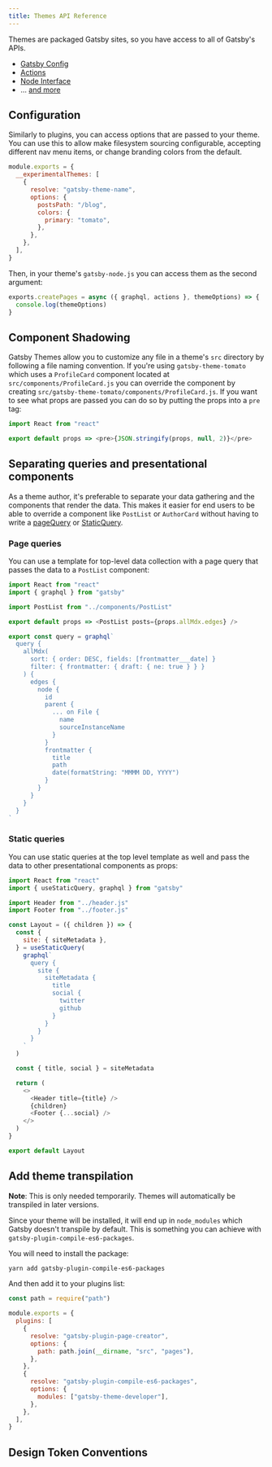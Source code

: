 ```yaml
---
title: Themes API Reference
---
```


Themes are packaged Gatsby sites, so you have access to all of Gatsby's APIs.

- [Gatsby Config](https://www.gatsbyjs.org/docs/gatsby-config/)
- [Actions](https://www.gatsbyjs.org/docs/actions/)
- [Node Interface](https://www.gatsbyjs.org/docs/node-interface/)
- ... [and more](https://www.gatsbyjs.org/docs/api-specification/)

## Configuration

Similarly to plugins, you can access options that are passed to your theme.
You can use this to allow make filesystem sourcing configurable, accepting different nav menu items, or change branding colors from the default.

```js:title=gatsby-config.js
module.exports = {
  __experimentalThemes: [
    {
      resolve: "gatsby-theme-name",
      options: {
        postsPath: "/blog",
        colors: {
          primary: "tomato",
        },
      },
    },
  ],
}
```

Then, in your theme's `gatsby-node.js` you can access them as the second argument:

```js:title=gatsby-node.js
exports.createPages = async ({ graphql, actions }, themeOptions) => {
  console.log(themeOptions)
}
```

## Component Shadowing

Gatsby Themes allow you to customize any file in a theme's `src` directory by following a file naming convention.
If you're using `gatsby-theme-tomato` which uses a `ProfileCard` component located at `src/components/ProfileCard.js` you can override the component by creating `src/gatsby-theme-tomato/components/ProfileCard.js`. If you want to see what props are passed you can do so by putting the props into a `pre` tag:

```js:title=src/gatsby-theme-tomato/components/ProfileCard.js
import React from "react"

export default props => <pre>{JSON.stringify(props, null, 2)}</pre>
```

## Separating queries and presentational components

As a theme author, it's preferable to separate your data gathering and the components that render the data. This makes it easier for end users to be able to override a component like `PostList` or `AuthorCard` without having to write a [pageQuery](/docs/page-query) or [StaticQuery](/docs/static-query).

### Page queries

You can use a template for top-level data collection with a page query that passes the data to a `PostList` component:

```js:src/templates/post-list.js
import React from "react"
import { graphql } from "gatsby"

import PostList from "../components/PostList"

export default props => <PostList posts={props.allMdx.edges} />

export const query = graphql`
  query {
    allMdx(
      sort: { order: DESC, fields: [frontmatter___date] }
      filter: { frontmatter: { draft: { ne: true } } }
    ) {
      edges {
        node {
          id
          parent {
            ... on File {
              name
              sourceInstanceName
            }
          }
          frontmatter {
            title
            path
            date(formatString: "MMMM DD, YYYY")
          }
        }
      }
    }
  }
`
```

### Static queries

You can use static queries at the top level template as well and pass the data to other presentational components as props:

```js:src/components/layout.js
import React from "react"
import { useStaticQuery, graphql } from "gatsby"

import Header from "../header.js"
import Footer from "../footer.js"

const Layout = ({ children }) => {
  const {
    site: { siteMetadata },
  } = useStaticQuery(
    graphql`
      query {
        site {
          siteMetadata {
            title
            social {
              twitter
              github
            }
          }
        }
      }
    `
  )

  const { title, social } = siteMetadata

  return (
    <>
      <Header title={title} />
      {children}
      <Footer {...social} />
    </>
  )
}

export default Layout
```

## Add theme transpilation

**Note**: This is only needed temporarily. Themes will automatically be transpiled in later versions.

Since your theme will be installed, it will end up in `node_modules` which Gatsby doesn't transpile by default.
This is something you can achieve with `gatsby-plugin-compile-es6-packages`.

You will need to install the package:

```sh
yarn add gatsby-plugin-compile-es6-packages
```

And then add it to your plugins list:

```js:title=gatsby-config.js
const path = require("path")

module.exports = {
  plugins: [
    {
      resolve: "gatsby-plugin-page-creator",
      options: {
        path: path.join(__dirname, "src", "pages"),
      },
    },
    {
      resolve: "gatsby-plugin-compile-es6-packages",
      options: {
        modules: ["gatsby-theme-developer"],
      },
    },
  ],
}
```

## Design Token Conventions
